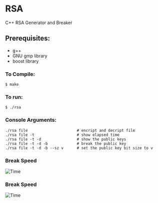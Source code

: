 # RSA
C++ RSA Generator and Breaker

## Prerequisites:
* g++
* GNU gmp library
* boost library

### To Compile:
```console
$ make
```

### To run:
```console
$ ./rsa
```

### Console Arguments:
```console
./rsa file                      # encript and decript file 
./rsa file -t                   # show elapsed time
./rsa file -t -d                # show the public keys
./rsa file -t -d -b             # break the public key
./rsa file -t -d -b --sz v      # set the public key bit size to v
```

### Break Speed
![Time](https://i.imgur.com/0oqPxJ0.png)

### Break Speed
![Time](https://i.imgur.com/0oqPxJ0.png)
